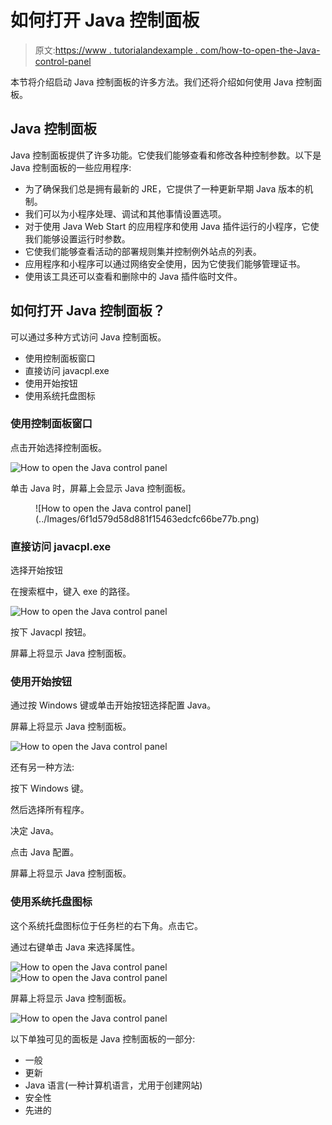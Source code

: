 # 如何打开 Java 控制面板

> 原文:[https://www . tutorialandexample . com/how-to-open-the-Java-control-panel](https://www.tutorialandexample.com/how-to-open-the-java-control-panel)

本节将介绍启动 Java 控制面板的许多方法。我们还将介绍如何使用 Java 控制面板。

## Java 控制面板

Java 控制面板提供了许多功能。它使我们能够查看和修改各种控制参数。以下是 Java 控制面板的一些应用程序:

*   为了确保我们总是拥有最新的 JRE，它提供了一种更新早期 Java 版本的机制。
*   我们可以为小程序处理、调试和其他事情设置选项。
*   对于使用 Java Web Start 的应用程序和使用 Java 插件运行的小程序，它使我们能够设置运行时参数。
*   它使我们能够查看活动的部署规则集并控制例外站点的列表。
*   应用程序和小程序可以通过网络安全使用，因为它使我们能够管理证书。
*   使用该工具还可以查看和删除中的 Java 插件临时文件。

## 如何打开 Java 控制面板？

可以通过多种方式访问 Java 控制面板。

*   使用控制面板窗口
*   直接访问 javacpl.exe
*   使用开始按钮
*   使用系统托盘图标

### 使用控制面板窗口

点击开始选择控制面板。

![How to open the Java control panel](../Images/28544980ecb3c81afdcc18f0cb5c047f.png)  

单击 Java 时，屏幕上会显示 Java 控制面板。

<figure class="wp-block-image">![How to open the Java control panel](../Images/6f1d579d58d881f15463edcfc66be77b.png)</figure>

### 直接访问 javacpl.exe

选择开始按钮

在搜索框中，键入 exe 的路径。

![How to open the Java control panel](../Images/ea1affa6f82f070a69114d6d0379deb8.png)  

按下 Javacpl 按钮。

屏幕上将显示 Java 控制面板。

### 使用开始按钮

通过按 Windows 键或单击开始按钮选择配置 Java。

屏幕上将显示 Java 控制面板。

![How to open the Java control panel](../Images/9e3dd189155e5996fbcd2bc6a97fd15b.png)  

还有另一种方法:

按下 Windows 键。

然后选择所有程序。

决定 Java。

点击 Java 配置。

屏幕上将显示 Java 控制面板。

### 使用系统托盘图标

这个系统托盘图标位于任务栏的右下角。点击它。

通过右键单击 Java 来选择属性。

![How to open the Java control panel](../Images/987abd91561048e1076c9f2bc4dc208d.png)   ![How to open the Java control panel](../Images/dc3d9d33bff99053bb1bcdb0d0e3656b.png)  

屏幕上将显示 Java 控制面板。

![How to open the Java control panel](../Images/2c5d80d3aaad5f99daab2fbed6301f2a.png)  

以下单独可见的面板是 Java 控制面板的一部分:

*   一般
*   更新
*   Java 语言(一种计算机语言，尤用于创建网站)
*   安全性
*   先进的